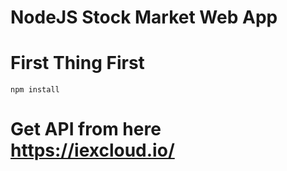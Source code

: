 # NodeJS Stock Market Web App

# First Thing First

```
npm install
```

# Get API from here https://iexcloud.io/
